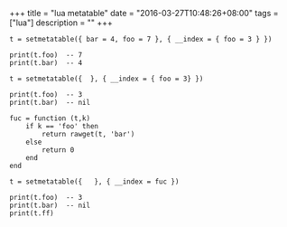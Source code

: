 +++
title = "lua metatable"
date = "2016-03-27T10:48:26+08:00"
tags = ["lua"]
description = ""
+++


```
t = setmetatable({ bar = 4, foo = 7 }, { __index = { foo = 3 } })

print(t.foo)  -- 7
print(t.bar)  -- 4

t = setmetatable({  }, { __index = { foo = 3} })

print(t.foo)  -- 3
print(t.bar)  -- nil

fuc = function (t,k)
    if k == 'foo' then
        return rawget(t, 'bar')
    else
        return 0
    end
end

t = setmetatable({   }, { __index = fuc })

print(t.foo)  -- 3
print(t.bar)  -- nil
print(t.ff)
```

